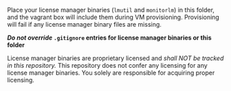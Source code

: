 Place your license manager binaries (`lmutil` and `monitorlm`) in this folder,
and the vagrant box will include them during VM provisioning.  Provisioning
will fail if any license manager binary files are missing.

**_Do not override_ `.gitignore` entries for license manager binaries or this folder**

License manager binaries are proprietary licensed and _shall NOT be tracked in
this repository._   This repository does not confer any licensing for any
license manager binaries.  You solely are responsible for acquiring proper
licensing.
